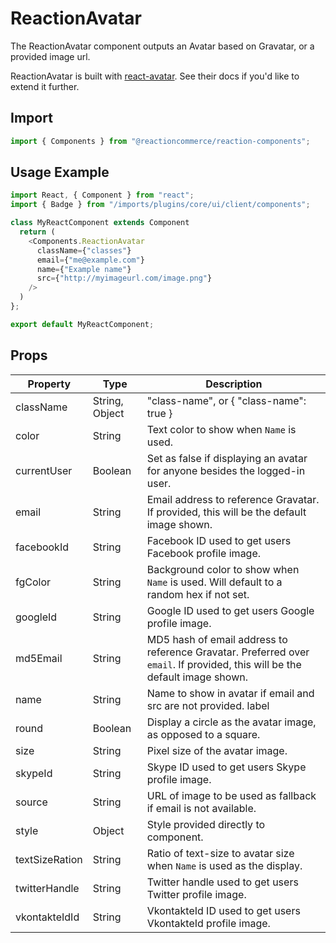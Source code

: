 # ReactionAvatar

The ReactionAvatar component outputs an Avatar based on Gravatar, or a provided image url.

ReactionAvatar is built with [react-avatar](https://github.com/sitebase/react-avatar). See their docs if you'd like to extend it further.

## Import

```javascript
import { Components } from "@reactioncommerce/reaction-components";
```

## Usage Example

```javascript
import React, { Component } from "react";
import { Badge } from "/imports/plugins/core/ui/client/components";

class MyReactComponent extends Component
  return (
    <Components.ReactionAvatar
      className={"classes"}
      email={"me@example.com"}
      name={"Example name"}
      src={"http://myimageurl.com/image.png"}
    />
  )
};

export default MyReactComponent;
```

## Props

| Property     | Type           | Description                                                                                          |
| ------------ | -------------- | ---------------------------------------------------------------------------------------------------- |
| className    | String, Object | "class-name", or { "class-name": true }                                                              |
| color    | String | Text color to show when `Name` is used.                                                              |
| currentUser    | Boolean | Set as false if displaying an avatar for anyone besides the logged-in user.                                                              |
| email | String         | Email address to reference Gravatar. If provided, this will be the default image shown.                                                            |
| facebookId | String         | Facebook ID used to get users Facebook profile image.                                                            |
| fgColor    | String | Background color to show when `Name` is used. Will default to a random hex if not set.                                                              |
| googleId | String         | Google ID used to get users Google profile image.                                                            |
| md5Email | String         | MD5 hash of email address to reference Gravatar. Preferred over `email`. If provided, this will be the default image shown.                                                            |
| name        | String         | Name to show in avatar if email and src are not provided. label                                                                                         |
| round       | Boolean         | Display a circle as the avatar image, as opposed to a square. |
| size       | String         | Pixel size of the avatar image. |
| skypeId | String         | Skype ID used to get users Skype profile image.                                                            |
| source | String         | URL of image to be used as fallback if email is not available.                                                            |
| style | Object         | Style provided directly to component.                                                            |
| textSizeRation | String         | Ratio of text-size to avatar size when `Name` is used as the display.                                                            |
| twitterHandle | String         | Twitter handle used to get users Twitter profile image.                                                            |
| vkontakteIdId | String         | VkontakteId ID used to get users VkontakteId profile image.                                                            |
